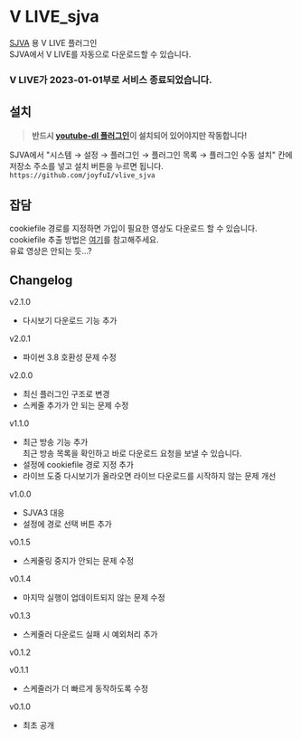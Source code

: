 # V LIVE_sjva

[SJVA](https://sjva.me/) 용 V LIVE 플러그인  
SJVA에서 V LIVE를 자동으로 다운로드할 수 있습니다.

### V LIVE가 2023-01-01부로 서비스 종료되었습니다.

## 설치

> **반드시 [youtube-dl 플러그인](https://github.com/joyfuI/youtube-dl_sjva)이 설치되어 있어야지만 작동합니다!**

SJVA에서 "시스템 → 설정 → 플러그인 → 플러그인 목록 → 플러그인 수동 설치" 칸에 저장소 주소를 넣고 설치 버튼을 누르면 됩니다.  
`https://github.com/joyfuI/vlive_sjva`

## 잡담

cookiefile 경로를 지정하면 가입이 필요한 영상도 다운로드 할 수 있습니다.  
cookiefile 추출 방법은 [여기](https://github.com/ytdl-org/youtube-dl#how-do-i-pass-cookies-to-youtube-dl)를 참고해주세요.  
유료 영상은 안되는 듯...?

## Changelog

v2.1.0

- 다시보기 다운로드 기능 추가

v2.0.1

- 파이썬 3.8 호환성 문제 수정

v2.0.0

- 최신 플러그인 구조로 변경
- 스케줄 추가가 안 되는 문제 수정

v1.1.0

- 최근 방송 기능 추가  
  최근 방송 목록을 확인하고 바로 다운로드 요청을 보낼 수 있습니다.
- 설정에 cookiefile 경로 지정 추가
- 라이브 도중 다시보기가 올라오면 라이브 다운로드를 시작하지 않는 문제 개선

v1.0.0

- SJVA3 대응
- 설정에 경로 선택 버튼 추가

v0.1.5

- 스케줄링 중지가 안되는 문제 수정

v0.1.4

- 마지막 실행이 업데이트되지 않는 문제 수정

v0.1.3

- 스케줄러 다운로드 실패 시 예외처리 추가

v0.1.2

v0.1.1

- 스케줄러가 더 빠르게 동작하도록 수정

v0.1.0

- 최초 공개
